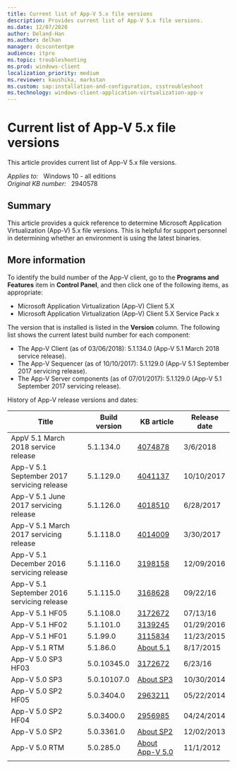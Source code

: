 ```yaml
---
title: Current list of App-V 5.x file versions
description: Provides current list of App-V 5.x file versions.
ms.date: 12/07/2020
author: Deland-Han
ms.author: delhan
manager: dcscontentpm
audience: itpro
ms.topic: troubleshooting
ms.prod: windows-client
localization_priority: medium
ms.reviewer: kaushika, markstan
ms.custom: sap:installation-and-configuration, csstroubleshoot
ms.technology: windows-client-application-virtualization-app-v
---
```

# Current list of App-V 5.x file versions

This article provides current list of App-V 5.x file versions.

_Applies to:_ &nbsp; Windows 10 - all editions  
_Original KB number:_ &nbsp; 2940578

## Summary

This article provides a quick reference to determine Microsoft Application Virtualization (App-V) 5.x file versions. This is helpful for support personnel in determining whether an environment is using the latest binaries.

## More information

To identify the build number of the App-V client, go to the **Programs and Features** item in **Control Panel**, and then click one of the following items, as appropriate:

- Microsoft Application Virtualization (App-V) Client 5.X
- Microsoft Application Virtualization (App-V) Client 5.X Service Pack x

The version that is installed is listed in the **Version** column. The following list shows the current latest build number for each component:

- The App-V Client (as of 03/06/2018): 5.1.134.0  (App-V 5.1 March 2018 service release).
- The App-V Sequencer (as of 10/10/2017): 5.1.129.0  (App-V 5.1 September 2017 servicing release).
- The App-V Server components (as of 07/01/2017): 5.1.129.0  (App-V 5.1 September 2017 servicing release).

History of App-V release versions and dates:

|Title|Build version|KB article|Release date|
|---|---|---|---|
|AppV 5.1 March 2018 service release|5.1.134.0| [4074878](https://support.microsoft.com/help/4074878/march-2018-servicing-release-for-microsoft-desktop-optimization-pack)|3/6/2018|
|App-V 5.1 September 2017 servicing release|5.1.129.0| [4041137](https://support.microsoft.com/help/4041137/september-2017-servicing-release-for-microsoft-desktop-optimization)|10/10/2017|
|App-V 5.1 June 2017 servicing release|5.1.126.0| [4018510](https://support.microsoft.com/help/4018510)|6/28/2017|
|App-V 5.1 March 2017 servicing release|5.1.118.0| [4014009](https://support.microsoft.com/help/4014009/march-2017-servicing-release-for-microsoft-desktop-optimization-pack)|3/30/2017|
|App-V 5.1 December 2016 servicing release|5.1.116.0| [3198158](https://support.microsoft.com/help/3198158)|12/09/2016|
|App-V 5.1 September 2016 servicing release|5.1.115.0| [3168628](https://support.microsoft.com/help/3168628)|09/22/16|
|App-V 5.1 HF05|5.1.108.0| [3172672](https://support.microsoft.com/help/3172672)|07/13/16|
|App-V 5.1 HF02|5.1.101.0| [3139245](https://support.microsoft.com/help/3139245)|01/29/2016|
|App-V 5.1 HF01|5.1.99.0| [3115834](https://support.microsoft.com/help/3115834)|11/23/2015|
|App-V 5.1 RTM|5.1.86.0| [About 5.1](/microsoft-desktop-optimization-pack/appv-v5/about-app-v-51)|8/17/2015|
|App-V 5.0 SP3 HF03|5.0.10345.0| [3172672](https://support.microsoft.com/help/3172672)|6/23/16|
|App-V 5.0 SP3|5.0.10107.0| [About SP3](/microsoft-desktop-optimization-pack/appv-v5/about-app-v-50-sp3)|10/30/2014|
|App-V 5.0 SP2 HF05|5.0.3404.0| [2963211](https://support.microsoft.com/help/2963211)|05/22/2014|
|App-V 5.0 SP2 HF04|5.0.3400.0| [2956985](https://support.microsoft.com/help/2956985)|04/24/2014|
|App-V 5.0 SP2|5.0.3361.0| [About SP2](/microsoft-desktop-optimization-pack/appv-v5/about-app-v-50-sp2)|12/02/2013|
|App-V 5.0 RTM|5.0.285.0| [About App-V 5.0](/microsoft-desktop-optimization-pack/appv-v5/about-app-v-50)|11/1/2012|
|||||
